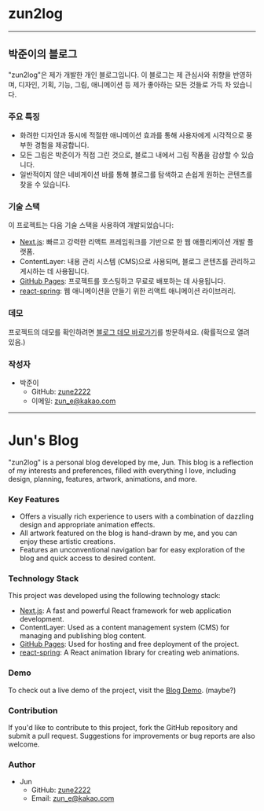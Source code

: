 # zun2log

---

## 박준이의 블로그

"zun2log"은 제가 개발한 개인 블로그입니다. 이 블로그는 제 관심사와 취향을 반영하며, 디자인, 기획, 기능, 그림, 애니메이션 등 제가 좋아하는 모든 것들로 가득 차 있습니다.

### 주요 특징

- 화려한 디자인과 동시에 적절한 애니메이션 효과를 통해 사용자에게 시각적으로 풍부한 경험을 제공합니다.
- 모든 그림은 박준이가 직접 그린 것으로, 블로그 내에서 그림 작품을 감상할 수 있습니다.
- 일반적이지 않은 네비게이션 바를 통해 블로그를 탐색하고 손쉽게 원하는 콘텐츠를 찾을 수 있습니다.

### 기술 스택

이 프로젝트는 다음 기술 스택을 사용하여 개발되었습니다:

- [Next.js](https://nextjs.org/): 빠르고 강력한 리액트 프레임워크를 기반으로 한 웹 애플리케이션 개발 플랫폼.
- ContentLayer: 내용 관리 시스템 (CMS)으로 사용되며, 블로그 콘텐츠를 관리하고 게시하는 데 사용됩니다.
- [GitHub Pages](https://pages.github.com/): 프로젝트를 호스팅하고 무료로 배포하는 데 사용됩니다.
- [react-spring](https://www.react-spring.io/): 웹 애니메이션을 만들기 위한 리액트 애니메이션 라이브러리.

### 데모

프로젝트의 데모를 확인하려면 [블로그 데모 바로가기](http://zun2log.iptime.org:3000/)를 방문하세요. (확률적으로 열려 있음.)

### 작성자

- 박준이
    - GitHub: [zune2222](https://github.com/zune2222)
    - 이메일: [zun_e@kakao.com](mailto:zun_e@kakao.com)

---

# Jun's Blog

"zun2log" is a personal blog developed by me, Jun. This blog is a reflection of my interests and preferences, filled with everything I love, including design, planning, features, artwork, animations, and more.

### Key Features

- Offers a visually rich experience to users with a combination of dazzling design and appropriate animation effects.
- All artwork featured on the blog is hand-drawn by me, and you can enjoy these artistic creations.
- Features an unconventional navigation bar for easy exploration of the blog and quick access to desired content.

### Technology Stack

This project was developed using the following technology stack:

- [Next.js](https://nextjs.org/): A fast and powerful React framework for web application development.
- ContentLayer: Used as a content management system (CMS) for managing and publishing blog content.
- [GitHub Pages](https://pages.github.com/): Used for hosting and free deployment of the project.
- [react-spring](https://www.react-spring.io/): A React animation library for creating web animations.

### Demo

To check out a live demo of the project, visit the [Blog Demo](http://zun2log.iptime.org:3000/). (maybe?)

### Contribution

If you'd like to contribute to this project, fork the GitHub repository and submit a pull request. Suggestions for improvements or bug reports are also welcome.

### Author

- Jun
    - GitHub: [zune2222](https://github.com/zune2222)
    - Email: [zun_e@kakao.com](mailto:zun_e@kakao.com)
